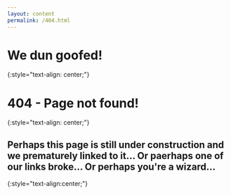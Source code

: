 ```yaml
---
layout: content
permalink: /404.html
---
```


# **We dun goofed!** 
{:style="text-align: center;"}

# 404 - Page not found!
{:style="text-align: center;"}

## Perhaps this page is still under construction and we prematurely linked to it... Or paerhaps one of our links broke... Or perhaps you're a wizard...
{:style="text-align:center;"}

<!-- Consider implementing an Error Log type design as the 404 page... that'd be cool
{:style="text-align: center;"} -->
